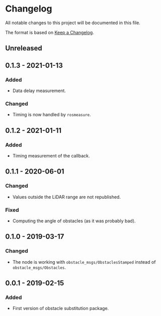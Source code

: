 # Changelog
All notable changes to this project will be documented in this file.

The format is based on [Keep a Changelog](http://keepachangelog.com/).

## Unreleased

## 0.1.3 - 2021-01-13
### Added
- Data delay measurement.

### Changed
- Timing is now handled by `rosmeasure`.

## 0.1.2 - 2021-01-11
### Added
- Timing measurement of the callback.

## 0.1.1 - 2020-06-01
### Changed
- Values outside the LiDAR range are not republished.

### Fixed
- Computing the angle of obstacles (as it was probably bad).

## 0.1.0 - 2019-03-17
### Changed
- The node is working with `obstacle_msgs/ObstaclesStamped` instead of `obstacle_msgs/Obstacles`.

## 0.0.1 - 2019-02-15
### Added
- First version of obstacle substitution package.
